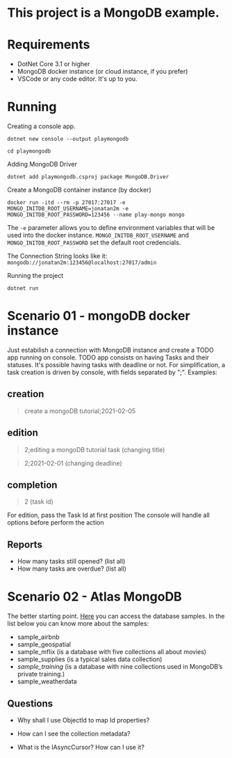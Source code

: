 # This project is a MongoDB example.

# Requirements
- DotNet Core 3.1 or higher
- MongoDB docker instance (or cloud instance, if you prefer)
- VSCode or any code editor. It's up to you.

# Running
Creating a console app.

`dotnet new console --output playmongodb`

`cd playmongodb`

Adding MongoDB Driver

`dotnet add playmongodb.csproj package MongoDB.Driver`

Create a MongoDB container instance (by docker)

`docker run -itd --rm -p 27017:27017 -e MONGO_INITDB_ROOT_USERNAME=jonatan2m -e MONGO_INITDB_ROOT_PASSWORD=123456 --name play-mongo mongo`

The `-e` parameter allows you to define environment variables that will be used into the docker instance.
`MONGO_INITDB_ROOT_USERNAME` and `MONGO_INITDB_ROOT_PASSWORD` set the default root credencials.

The Connection String looks like it: `mongodb://jonatan2m:123456@localhost:27017/admin`

Running the project

`dotnet run`



# Scenario 01 - mongoDB docker instance
Just estabilish a connection with MongoDB instance and create a TODO app running on console.
TODO app consists on having Tasks and their statuses. It's possible having tasks with deadline or not.
For simplification, a task creation is driven by console, with fields separated by ";".
Examples:
## creation
> create a mongoDB tutorial;2021-02-05

## edition
> 2;editing a mongoDB tutorial task (changing title)

> 2;2021-02-01 (changing deadline)

## completion
> 2 (task id)

For edition, pass the Task Id at first position
The console will handle all options before perform the action

## Reports
- How many tasks still opened? (list all)
- How many tasks are overdue? (list all)

# Scenario 02 - Atlas MongoDB
The better starting point. [Here](https://www.mongodb.com/blog/post/atlas-plus-load-sample-data-for-easier-learning) you can access the database samples.
In the list below you can know more about the samples:
- sample_airbnb
- sample_geospatial
- sample_mflix (is a database with five collections all about movies)
- sample_supplies (is a typical sales data collection)
- *sample_training* (is a database with nine collections used in MongoDB’s private training.)
- sample_weatherdata


## Questions
- Why shall I use ObjectId to map Id properties?


- How can I see the collection metadata?

- What is the IAsyncCursor? How can I use it?